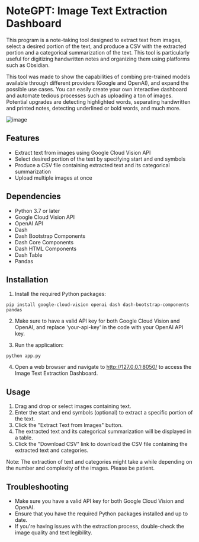 # NoteGPT: Image Text Extraction Dashboard

This program is a note-taking tool designed to extract text from images, select a desired portion of the text, and produce a CSV with the extracted portion and a categorical summarization of the text. This tool is particularly useful for digitizing handwritten notes and organizing them using platforms such as Obsidian.

This tool was made to show the capabilities of combing pre-trained models available through different providers (Google and OpenAI), and expand the possible use cases.  You can easily create your own interactive dashboard and automate tedious processes such as uploading a ton of images.  Potential upgrades are detecting highlighted words, separating handwritten and printed notes, detecting underlined or bold words, and much more.

![image](https://user-images.githubusercontent.com/56201891/235242399-e7dd87af-717b-4897-a0fa-992acb98fecc.png)

## Features

- Extract text from images using Google Cloud Vision API
- Select desired portion of the text by specifying start and end symbols
- Produce a CSV file containing extracted text and its categorical summarization
- Upload multiple images at once

## Dependencies

- Python 3.7 or later
- Google Cloud Vision API
- OpenAI API
- Dash
- Dash Bootstrap Components
- Dash Core Components
- Dash HTML Components
- Dash Table
- Pandas

## Installation

1. Install the required Python packages:

```
pip install google-cloud-vision openai dash dash-bootstrap-components pandas
```

2. Make sure to have a valid API key for both Google Cloud Vision and OpenAI, and replace 'your-api-key' in the code with your OpenAI API key.

3. Run the application:

```
python app.py
```

4. Open a web browser and navigate to http://127.0.0.1:8050/ to access the Image Text Extraction Dashboard.

## Usage

1. Drag and drop or select images containing text.
2. Enter the start and end symbols (optional) to extract a specific portion of the text.
3. Click the "Extract Text from Images" button.
4. The extracted text and its categorical summarization will be displayed in a table.
5. Click the "Download CSV" link to download the CSV file containing the extracted text and categories.

Note: The extraction of text and categories might take a while depending on the number and complexity of the images. Please be patient.

## Troubleshooting

- Make sure you have a valid API key for both Google Cloud Vision and OpenAI.
- Ensure that you have the required Python packages installed and up to date.
- If you're having issues with the extraction process, double-check the image quality and text legibility.
